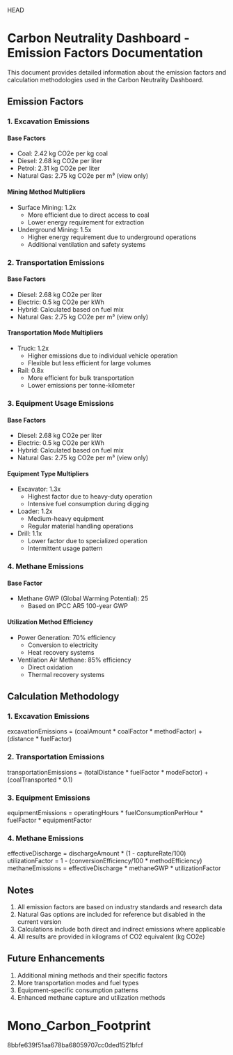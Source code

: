  HEAD
# Carbon Neutrality Dashboard - Emission Factors Documentation

This document provides detailed information about the emission factors and calculation methodologies used in the Carbon Neutrality Dashboard.

## Emission Factors

### 1. Excavation Emissions

#### Base Factors
- Coal: 2.42 kg CO2e per kg coal
- Diesel: 2.68 kg CO2e per liter
- Petrol: 2.31 kg CO2e per liter
- Natural Gas: 2.75 kg CO2e per m³ (view only)

#### Mining Method Multipliers
- Surface Mining: 1.2x
  - More efficient due to direct access to coal
  - Lower energy requirement for extraction
- Underground Mining: 1.5x
  - Higher energy requirement due to underground operations
  - Additional ventilation and safety systems

### 2. Transportation Emissions

#### Base Factors
- Diesel: 2.68 kg CO2e per liter
- Electric: 0.5 kg CO2e per kWh
- Hybrid: Calculated based on fuel mix
- Natural Gas: 2.75 kg CO2e per m³ (view only)

#### Transportation Mode Multipliers
- Truck: 1.2x
  - Higher emissions due to individual vehicle operation
  - Flexible but less efficient for large volumes
- Rail: 0.8x
  - More efficient for bulk transportation
  - Lower emissions per tonne-kilometer

### 3. Equipment Usage Emissions

#### Base Factors
- Diesel: 2.68 kg CO2e per liter
- Electric: 0.5 kg CO2e per kWh
- Hybrid: Calculated based on fuel mix
- Natural Gas: 2.75 kg CO2e per m³ (view only)

#### Equipment Type Multipliers
- Excavator: 1.3x
  - Highest factor due to heavy-duty operation
  - Intensive fuel consumption during digging
- Loader: 1.2x
  - Medium-heavy equipment
  - Regular material handling operations
- Drill: 1.1x
  - Lower factor due to specialized operation
  - Intermittent usage pattern

### 4. Methane Emissions

#### Base Factor
- Methane GWP (Global Warming Potential): 25
  - Based on IPCC AR5 100-year GWP

#### Utilization Method Efficiency
- Power Generation: 70% efficiency
  - Conversion to electricity
  - Heat recovery systems
- Ventilation Air Methane: 85% efficiency
  - Direct oxidation
  - Thermal recovery systems

## Calculation Methodology

### 1. Excavation Emissions

excavationEmissions = (coalAmount * coalFactor * methodFactor) + (distance * fuelFactor)


### 2. Transportation Emissions

transportationEmissions = (totalDistance * fuelFactor * modeFactor) + (coalTransported * 0.1)


### 3. Equipment Emissions

equipmentEmissions = operatingHours * fuelConsumptionPerHour * fuelFactor * equipmentFactor


### 4. Methane Emissions

effectiveDischarge = dischargeAmount * (1 - captureRate/100)
utilizationFactor = 1 - (conversionEfficiency/100 * methodEfficiency)
methaneEmissions = effectiveDischarge * methaneGWP * utilizationFactor


## Notes

1. All emission factors are based on industry standards and research data
2. Natural Gas options are included for reference but disabled in the current version
3. Calculations include both direct and indirect emissions where applicable
4. All results are provided in kilograms of CO2 equivalent (kg CO2e)

## Future Enhancements

1. Additional mining methods and their specific factors
2. More transportation modes and fuel types
3. Equipment-specific consumption patterns
4. Enhanced methane capture and utilization methods


# Mono_Carbon_Footprint
 8bbfe639f51aa678ba68059707cc0ded1521bfcf
